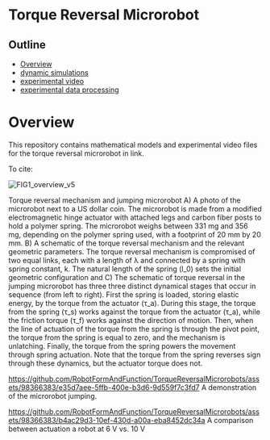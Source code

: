 # Torque Reversal Microrobot

## Outline
- [Overview](https://github.com/RobotFormAndFunction/TorqueReversalMicrorobot/main/README.md#overview)
- [dynamic simulations](https://github.com/RobotFormAndFunction/TorqueReversalMicrorobot/main/dynamic%20simulations)
- [experimental video](https://github.com/RobotFormAndFunction/TorqueReversalMicrorobot/main/experimental%20videos)
- [experimental data processing](https://github.com/RobotFormAndFunction/TorqueReversalMicrorobot/main/experimental%20data%20processing)


# Overview
This repository contains mathematical models and experimental video files for the torque reversal microrobot in link. 

To cite:

![FIG1_overview_v5](https://github.com/RobotFormAndFunction/TorqueReversalMicrorobots/assets/98366383/cf7234e5-ecd3-4ab4-a834-b8a3a0787602)

Torque reversal mechanism and jumping microrobot A) A photo of the microrobot next to a US dollar coin. The microrobot is made from a modified electromagnetic hinge actuator with attached legs and carbon fiber posts to hold a polymer spring. The microrobot weighs between 331 mg and 356 mg, depending on the polymer spring used, with a footprint of 20 mm by 20 mm. B) A schematic of the torque reversal mechanism and the relevant geometric parameters. The torque reversal mechanism is compromised of two equal links, each with a length of &lambda; and connected by a spring with spring constant, k. The natural length of the spring (l_0) sets the initial geometric configuration and C) The schematic of torque reversal in the jumping microrobot has three three distinct dynamical stages that occur in sequence (from left to right). First the spring is loaded, storing elastic energy, by the torque from the actuator (&tau;_a). During this stage, the torque from the spring (&tau;_s) works against the torque from the actuator (&tau;_a), while the friction torque (&tau;_f) works against the direction of motion. Then, when the line of actuation of the torque from the spring is through the pivot point, the torque from the spring is equal to zero, and the mechanism is unlatching. Finally, the torque from the spring powers the movement through spring actuation. Note that the torque from the spring reverses sign through these dynamics, but the actuator torque does not.





https://github.com/RobotFormAndFunction/TorqueReversalMicrorobots/assets/98366383/e35d7aee-5ffb-400e-b3d6-9d559f7c3fd7
A demonstration of the microrobot jumping.





https://github.com/RobotFormAndFunction/TorqueReversalMicrorobots/assets/98366383/b4ac29d3-10ef-430d-a00a-eba8452dc34a
A comparison between actuation a robot at 6 V vs. 10 V




